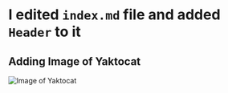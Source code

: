 # I edited `index.md` file and added `Header` to it
## Adding Image of Yaktocat
![Image of Yaktocat](https://octodex.github.com/images/yaktocat.png)
